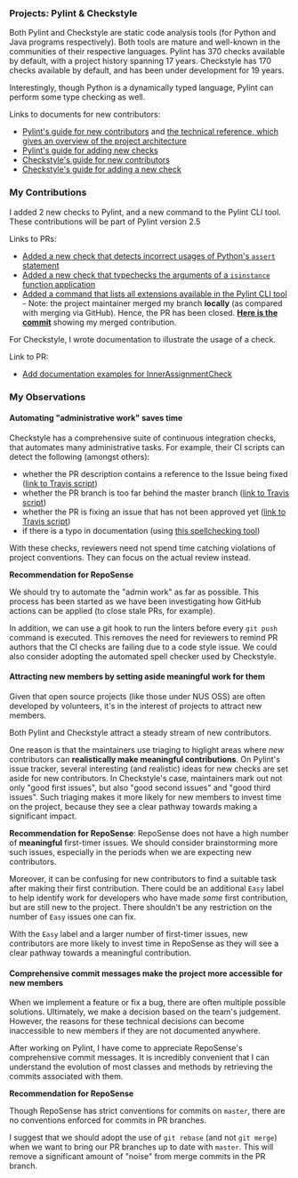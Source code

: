 ### Projects: Pylint & Checkstyle

Both Pylint and Checkstyle are static code analysis tools (for Python
and Java programs respectively). Both tools are mature and well-known in the communities of their respective
languages. Pylint has 370 checks available by default, with a project history
spanning 17 years. Checkstyle has 170 checks available by default, and has been
under development for 19 years.

Interestingly, though Python is a dynamically typed language, Pylint can perform
some type checking as well.

Links to documents for new contributors:
- [Pylint's guide for new contributors](http://pylint.pycqa.org/en/latest/development_guide/contribute.html) and [the technical reference, which gives an overview of the project architecture](http://pylint.pycqa.org/en/latest/technical_reference/index.html#technical-reference)
- [Pylint's guide for adding new checks](http://pylint.pycqa.org/en/latest/how_tos/custom_checkers.html)
- [Checkstyle's guide for new contributors](https://checkstyle.org/contributing.html)
- [Checkstyle's guide for adding a new check](https://checkstyle.sourceforge.io/writingchecks.html)

### My Contributions

I added 2 new checks to Pylint, and a new command to the Pylint CLI tool.
These contributions will be part of Pylint version 2.5

Links to PRs:
- [Added a new check that detects incorrect usages of Python's `assert`
  statement](https://github.com/PyCQA/pylint/pull/3346)
- [Added a new check that typechecks the arguments of a `isinstance` function
  application](https://github.com/PyCQA/pylint/pull/3404)
- [Added a command that lists all extensions available in the Pylint CLI
  tool](https://github.com/PyCQA/pylint/pull/3366) - Note: the project maintainer merged my branch **locally**
  (as compared with merging via GitHub). Hence, the PR has been closed.
  [**Here is the commit**](https://github.com/PyCQA/pylint/commit/d3409000808faf3198597aa638c9c60e041a421a) showing my merged contribution.

For Checkstyle, I wrote documentation to illustrate the usage of a check.

Link to PR:
- [Add documentation examples for
  InnerAssignmentCheck](https://github.com/checkstyle/checkstyle/pull/7796)


### My Observations

#### Automating "administrative work" saves time

Checkstyle has a comprehensive suite of continuous integration checks, that
automates many administrative tasks. For example, their CI scripts can detect
the following (amongst others):
- whether the PR description contains a reference to the Issue being fixed ([link to Travis
  script](https://github.com/checkstyle/checkstyle/blob/master/.ci/travis/xtr_pr-description.sh))
- whether the PR branch is too far behind the master branch ([link to Travis
  script](https://github.com/checkstyle/checkstyle/blob/master/.ci/travis/travis.sh#L201-L223))
- whether the PR is fixing an issue that has not been approved yet ([link to
  Travis
  script](https://github.com/checkstyle/checkstyle/blob/master/.ci/travis/xtr_pr-description.sh))
- if there is a typo in documentation (using [this spellchecking
  tool](https://github.com/jsoref/spelling))

With these checks, reviewers need not spend time catching violations of project
conventions. They can focus on the actual review instead.

**Recommendation for RepoSense**

We should try to automate the "admin work" as far as possible.
This process has been started as we have been investigating how GitHub actions
can be applied (to close stale PRs, for example).

In addition, we can use a git hook to run the linters before every `git push`
command is executed. This removes the need for reviewers to remind PR authors
that the CI checks are failing due to a code style issue. We could also consider
adopting the automated spell checker used by Checkstyle.

#### Attracting new members by setting aside meaningful work for them

Given that open source projects (like those under NUS OSS) are often developed
by volunteers, it's in the interest of projects to attract new members.

Both Pylint and Checkstyle attract a steady stream of new contributors.

One reason is that the maintainers use triaging to higlight areas where *new* contributors can
**realistically make meaningful contributions**. On Pylint's issue tracker,
several interesting (and realistic) ideas for new checks are set aside
for new contributors. In Checkstyle's case, maintainers mark out not only "good
first issues", but also "good second issues" and "good third issues". Such
triaging makes it more likely for new members to invest time on the project,
because they see a clear pathway towards making a significant impact.

**Recommendation for RepoSense**:
RepoSense does not have a high number of **meaningful** first-timer issues.
We should consider brainstorming more such issues, especially in the periods when
we are expecting new contributors.

Moreover, it can be confusing for new contributors to find a suitable task
after making their first contribution. There could be
an additional `Easy` label to help identify work for developers who have
made *some* first contribution, but are still new to the project. There
shouldn't be any restriction on the number of `Easy` issues one can fix.

With the `Easy` label and a larger number of first-timer issues, new
contributors are more likely to invest time in RepoSense as they will see a
clear pathway towards a meaningful contribution.

#### Comprehensive commit messages make the project more accessible for new members

When we implement a feature or fix a bug, there are often multiple possible
solutions. Ultimately, we make a decision based on the team's judgement.
However, the reasons for these technical decisions can become inaccessible to new
members if they are not documented anywhere.

After working on Pylint, I have come to appreciate RepoSense's comprehensive
commit messages. It is incredibly convenient that I can understand the evolution
of most classes and methods by retrieving the commits associated with them.

**Recommendation for RepoSense**

Though RepoSense has strict conventions for commits on `master`,
there are no conventions enforced for commits in PR branches.

I suggest that we should adopt the use of `git rebase` (and not `git merge`)
when we want to bring our PR branches up to date with `master`.
This will remove a significant amount of "noise" from merge commits in the PR branch.
